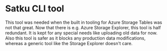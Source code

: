 # Satku CLI tool

This tool was needed when the built in tooling for Azure Storage Tables was not that great.
Now that there is e.g. Azure Storage Explorer, this tool is half redundant. It is kept for
any special needs like uploading old data for now. Also this tool is safer as it blocks
any production data modifications, whereas a generic tool like the Storage Explorer doesn't
care.